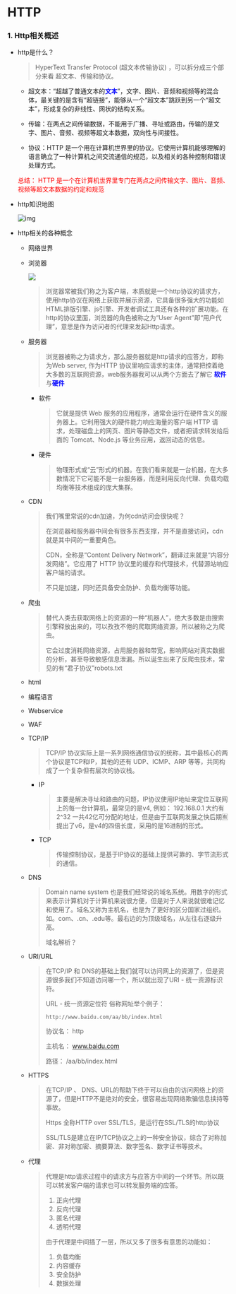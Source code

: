 # HTTP

### 1. Http相关概述

- http是什么？

  > HyperText Transfer Protocol (超文本传输协议) ，可以拆分成三个部分来看 超文本、传输和协议。

  - 超文本：“超越了普通文本的<b style="color: blue;">文本</b>”，文字、图片、音频和视频等的混合体，最关键的是含有“超链接”，能够从一个“超文本”跳跃到另一个“超文本”，形成复杂的非线性、网状的结构关系。

  - 传输：在两点之间传输数据，不能用于广播、寻址或路由，传输的是文字、图片、音频、视频等超文本数据，双向性与间接性。

  - 协议：HTTP 是一个用在计算机世界里的协议。它使用计算机能够理解的语言确立了一种计算机之间交流通信的规范，以及相关的各种控制和错误处理方式。

  <p style="color: red;">总结： HTTP 是一个在计算机世界里专门在两点之间传输文字、图片、音频、视频等超文本数据的约定和规范</p>

- http知识地图

  ![img](https://static001.geekbang.org/resource/image/27/cc/2781919e73f5d258ff1dc371af632acc.png)



- http相关的各种概念

  - 网络世界

  - 浏览器

    ![](https://static001.geekbang.org/resource/image/61/8b/613fffb6defee1735431dc5f89085d8b.png)

    > 浏览器常被我们称之为客户端，本质就是一个http协议的请求方，使用http协议在网络上获取并展示资源，它具备很多强大的功能如HTML排版引擎、js引擎、开发者调试工具还有各种的扩展功能。在http的协议里面，浏览器的角色被称之为“User Agent”即“用户代理”，意思是作为访问者的代理来发起Http请求。

  - 服务器

    > 浏览器被称之为请求方，那么服务器就是http请求的应答方，即称为Web server, 作为HTTP 协议里响应请求的主体，通常把控着绝大多数的互联网资源，web服务器我可以从两个方面去了解它 <b style="color: blue;">软件</b>与<b style="color: blue;">硬件</b>

    - 软件

      > 它就是提供 Web 服务的应用程序，通常会运行在硬件含义的服务器上。它利用强大的硬件能力响应海量的客户端 HTTP 请求，处理磁盘上的网页、图片等静态文件，或者把请求转发给后面的 Tomcat、Node.js 等业务应用，返回动态的信息。

    - 硬件

      > 物理形式或“云”形式的机器。在我们看来就是一台机器，在大多数情况下它可能不是一台服务器，而是利用反向代理、负载均载均衡等技术组成的庞大集群。

  - CDN 

    > 我们嘴里常说的cdn加速，为何cdn访问会很快呢？
    >
    > 在浏览器和服务器中间会有很多东西支撑，并不是直接访问，cdn就是其中间的一重要角色。
    >
    > CDN，全称是“Content Delivery Network”，翻译过来就是“内容分发网络”。它应用了 HTTP 协议里的缓存和代理技术，代替源站响应客户端的请求。
    >
    > 不只是加速，同时还具备安全防护、负载均衡等功能。

  - 爬虫

    > 替代人类去获取网络上的资源的一种“机器人”，绝大多数是由搜索引擎释放出来的，可以孜孜不倦的爬取网络资源，所以被称之为爬虫。
    >
    > 它会过度消耗网络资源，占用服务器和带宽，影响网站对真实数据的分析，甚至导致敏感信息泄漏。所以诞生出来了反爬虫技术，常见的有“君子协议”robots.txt

  - html

  - 编程语言

  - Webservice

  - WAF

  - TCP/IP

    > TCP/IP 协议实际上是一系列网络通信协议的统称，其中最核心的两个协议是TCP和IP，其他的还有 UDP、ICMP、ARP 等等，共同构成了一个复杂但有层次的协议栈。

    - IP

      > 主要是解决寻址和路由的问题，IP协议使用IP地址来定位互联网上的每一台计算机，最常见的是v4, 例如： 192.168.0.1 大约有2^32 一共42亿可分配的地址，但是由于互联网发展之快后期🈶提出了v6，是v4的四倍长度，采用的是16进制的形式。

    - TCP
    
      > 传输控制协议，是基于IP协议的基础上提供可靠的、字节流形式的通信。
    
  - DNS
  
    > Domain name system  也是我们经常说的域名系统。用数字的形式来表示计算机对于计算机来说很方便，但是对于人来说就很难记忆和使用了。域名又称为主机名，也是为了更好的区分国家过组织。如。com、.cn、.edu等。最右边的为顶级域名，从左往右逐级升高。
    >
    > 域名解析？
  
  - URI/URL
  
    > 在TCP/IP 和 DNS的基础上我们就可以访问网上的资源了，但是资源很多我们不知道访问哪一个，所以就出现了URI - 统一资源标识符。
    >
    > URL - 统一资源定位符 俗称网址举个例子：
    >
    > ```http://www.baidu.com/aa/bb/index.html```
    >
    > 协议名： http
    >
    > 主机名： www.baidu.com
    >
    > 路径： /aa/bb/index.html
  
  - HTTPS
  
    > 在TCP/IP 、 DNS、URL的帮助下终于可以自由的访问网络上的资源了，但是HTTP不是绝对的安全，很容易出现网络欺骗信息挟持等事故。
    >
    > Https 全称HTTP over SSL/TLS，是运行在SSL/TLS的http协议
    >
    > SSL/TLS是建立在IP/TCP协议之上的一种安全协议，综合了对称加密、非对称加密、摘要算法、数字签名、数字证书等技术。
  
  - 代理
  
    > 代理是http请求过程中的请求方与应答方中间的一个环节。所以既可以转发客户端的请求也可以转发服务端的应答。
    >
    > 1. 正向代理
    > 2. 反向代理
    > 3. 匿名代理
    > 4. 透明代理
    >
    > 由于代理是中间插了一层，所以又多了很多有意思的功能如：
    >
    > 1. 负载均衡
    > 2. 内容缓存
    > 3. 安全防护
    > 4. 数据处理